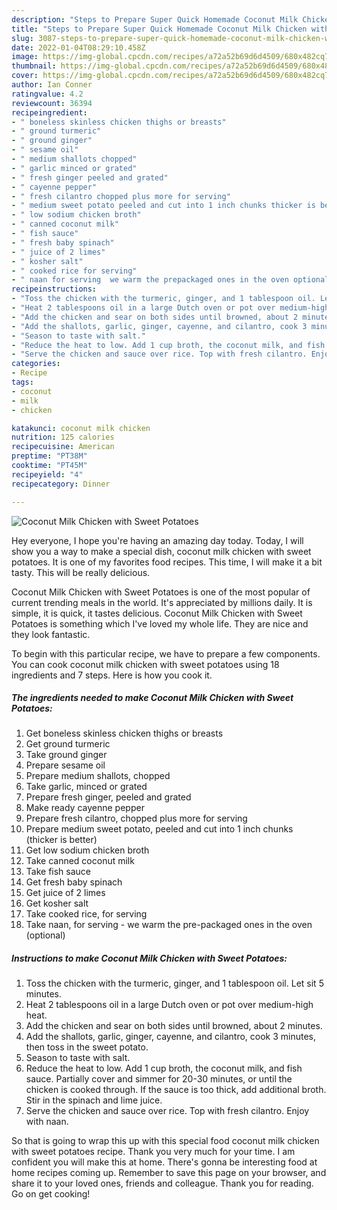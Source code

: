 ```yaml
---
description: "Steps to Prepare Super Quick Homemade Coconut Milk Chicken with Sweet Potatoes"
title: "Steps to Prepare Super Quick Homemade Coconut Milk Chicken with Sweet Potatoes"
slug: 3087-steps-to-prepare-super-quick-homemade-coconut-milk-chicken-with-sweet-potatoes
date: 2022-01-04T08:29:10.458Z
image: https://img-global.cpcdn.com/recipes/a72a52b69d6d4509/680x482cq70/coconut-milk-chicken-with-sweet-potatoes-recipe-main-photo.jpg
thumbnail: https://img-global.cpcdn.com/recipes/a72a52b69d6d4509/680x482cq70/coconut-milk-chicken-with-sweet-potatoes-recipe-main-photo.jpg
cover: https://img-global.cpcdn.com/recipes/a72a52b69d6d4509/680x482cq70/coconut-milk-chicken-with-sweet-potatoes-recipe-main-photo.jpg
author: Ian Conner
ratingvalue: 4.2
reviewcount: 36394
recipeingredient:
- " boneless skinless chicken thighs or breasts"
- " ground turmeric"
- " ground ginger"
- " sesame oil"
- " medium shallots chopped"
- " garlic minced or grated"
- " fresh ginger peeled and grated"
- " cayenne pepper"
- " fresh cilantro chopped plus more for serving"
- " medium sweet potato peeled and cut into 1 inch chunks thicker is better"
- " low sodium chicken broth"
- " canned coconut milk"
- " fish sauce"
- " fresh baby spinach"
- " juice of 2 limes"
- " kosher salt"
- " cooked rice for serving"
- " naan for serving  we warm the prepackaged ones in the oven optional"
recipeinstructions:
- "Toss the chicken with the turmeric, ginger, and 1 tablespoon oil. Let sit 5 minutes."
- "Heat 2 tablespoons oil in a large Dutch oven or pot over medium-high heat."
- "Add the chicken and sear on both sides until browned, about 2 minutes."
- "Add the shallots, garlic, ginger, cayenne, and cilantro, cook 3 minutes, then toss in the sweet potato."
- "Season to taste with salt."
- "Reduce the heat to low. Add 1 cup broth, the coconut milk, and fish sauce. Partially cover and simmer for 20-30 minutes, or until the chicken is cooked through. If the sauce is too thick, add additional broth. Stir in the spinach and lime juice."
- "Serve the chicken and sauce over rice. Top with fresh cilantro. Enjoy with naan."
categories:
- Recipe
tags:
- coconut
- milk
- chicken

katakunci: coconut milk chicken 
nutrition: 125 calories
recipecuisine: American
preptime: "PT38M"
cooktime: "PT45M"
recipeyield: "4"
recipecategory: Dinner

---
```



![Coconut Milk Chicken with Sweet Potatoes](https://img-global.cpcdn.com/recipes/a72a52b69d6d4509/680x482cq70/coconut-milk-chicken-with-sweet-potatoes-recipe-main-photo.jpg)

Hey everyone, I hope you're having an amazing day today. Today, I will show you a way to make a special dish, coconut milk chicken with sweet potatoes. It is one of my favorites food recipes. This time, I will make it a bit tasty. This will be really delicious.

Coconut Milk Chicken with Sweet Potatoes is one of the most popular of current trending meals in the world. It's appreciated by millions daily. It is simple, it is quick, it tastes delicious. Coconut Milk Chicken with Sweet Potatoes is something which I've loved my whole life. They are nice and they look fantastic.




To begin with this particular recipe, we have to prepare a few components. You can cook coconut milk chicken with sweet potatoes using 18 ingredients and 7 steps. Here is how you cook it.

<!--inarticleads1-->

##### The ingredients needed to make Coconut Milk Chicken with Sweet Potatoes:

1. Get  boneless skinless chicken thighs or breasts
1. Get  ground turmeric
1. Take  ground ginger
1. Prepare  sesame oil
1. Prepare  medium shallots, chopped
1. Take  garlic, minced or grated
1. Prepare  fresh ginger, peeled and grated
1. Make ready  cayenne pepper
1. Prepare  fresh cilantro, chopped plus more for serving
1. Prepare  medium sweet potato, peeled and cut into 1 inch chunks (thicker is better)
1. Get  low sodium chicken broth
1. Take  canned coconut milk
1. Take  fish sauce
1. Get  fresh baby spinach
1. Get  juice of 2 limes
1. Get  kosher salt
1. Take  cooked rice, for serving
1. Take  naan, for serving - we warm the pre-packaged ones in the oven (optional)




<!--inarticleads2-->

##### Instructions to make Coconut Milk Chicken with Sweet Potatoes:

1. Toss the chicken with the turmeric, ginger, and 1 tablespoon oil. Let sit 5 minutes.
1. Heat 2 tablespoons oil in a large Dutch oven or pot over medium-high heat.
1. Add the chicken and sear on both sides until browned, about 2 minutes.
1. Add the shallots, garlic, ginger, cayenne, and cilantro, cook 3 minutes, then toss in the sweet potato.
1. Season to taste with salt.
1. Reduce the heat to low. Add 1 cup broth, the coconut milk, and fish sauce. Partially cover and simmer for 20-30 minutes, or until the chicken is cooked through. If the sauce is too thick, add additional broth. Stir in the spinach and lime juice.
1. Serve the chicken and sauce over rice. Top with fresh cilantro. Enjoy with naan.




So that is going to wrap this up with this special food coconut milk chicken with sweet potatoes recipe. Thank you very much for your time. I am confident you will make this at home. There's gonna be interesting food at home recipes coming up. Remember to save this page on your browser, and share it to your loved ones, friends and colleague. Thank you for reading. Go on get cooking!
